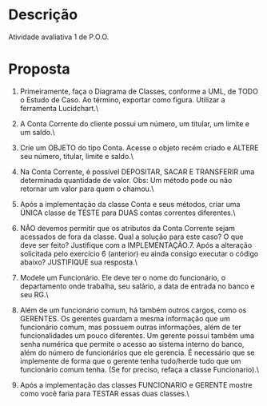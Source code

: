 # Descrição
Atividade avaliativa 1 de P.O.O.

# Proposta
1. Primeiramente, faça o Diagrama de Classes, conforme a UML, de TODO o Estudo de Caso. Ao
término, exportar como figura. Utilizar a ferramenta Lucidchart.\

2. A Conta Corrente do cliente possui um número, um titular, um limite e um saldo.\

3. Crie um OBJETO do tipo Conta. Acesse o objeto recém criado e ALTERE seu número, titular,
limite e saldo.\

4. Na Conta Corrente, é possível DEPOSITAR, SACAR E TRANSFERIR uma determinada
quantidade de valor. Obs: Um método pode ou não retornar um valor para quem o chamou.\

5. Após a implementação da classe Conta e seus métodos, criar uma ÚNICA classe de TESTE
para DUAS contas correntes diferentes.\

6. NÃO devemos permitir que os atributos da Conta Corrente sejam acessados de fora da classe.
Qual a solução para este caso? O que deve ser feito? Justifique com a IMPLEMENTAÇÃO.7. Após a alteração solicitada pelo exercício 6 (anterior) eu ainda consigo executar o código
abaixo? JUSTIFIQUE sua resposta.\

8. Modele um Funcionário. Ele deve ter o nome do funcionário, o departamento onde trabalha, seu salário, a data de entrada no banco e seu RG.\

9. Além de um funcionário comum, há também outros cargos, como os GERENTES. Os gerentes
guardam a mesma informação que um funcionário comum, mas possuem outras informações,
além de ter funcionalidades um pouco diferentes. Um gerente possui também uma senha
numérica que permite o acesso ao sistema interno do banco, além do número de funcionários
que ele gerencia. É necessário que se implemente de forma que o gerente tenha tudo/herde tudo
que um funcionário comum tenha. (Se for preciso, refaça a classe Funcionario).\

10. Após a implementação das classes FUNCIONARIO e GERENTE mostre como você faria para
TESTAR essas duas classes.\